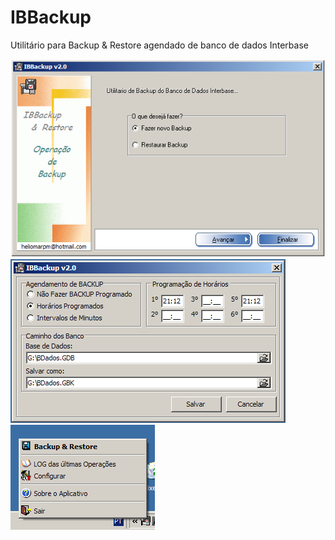 # IBBackup
Utilitário para Backup &amp; Restore agendado de banco de dados Interbase

![Capa](/capture.png?raw=true "Capa")
![Capa](/agendamento.png?raw=true "Agendamento")
![Capa](/systray.png?raw=true "System tray")
